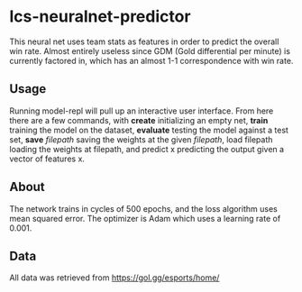 # lcs-neuralnet-predictor
This neural net uses team stats as features in order to predict the overall win rate. Almost entirely useless since GDM (Gold differential per minute)
is currently factored in, which has an almost 1-1 correspondence with win rate.

## Usage

Running model-repl will pull up an interactive user interface. From here there are a few commands,
with **create** initializing an empty net, **train** training the model on the dataset, **evaluate** testing the model
against a test set, **save** *filepath* saving
the weights at the given *filepath*, load filepath loading the weights at filepath, and predict x predicting
the output given a vector of features x.

## About

The network trains in cycles of 500 epochs, and the loss algorithm uses mean squared error. The optimizer is Adam which
uses a learning rate of 0.001.

## Data

All data was retrieved from https://gol.gg/esports/home/

